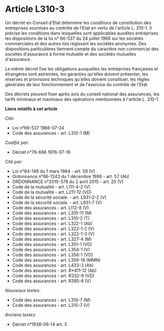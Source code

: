 # Article L310-3

Un décret en Conseil d'Etat détermine les conditions de constitution des entreprises soumises au contrôle de l'Etat en vertu
de l'article L. 310-1. Il précise les conditions dans lesquelles sont applicables auxdites entreprises les dispositions de la
loi n° 66-537 du 24 juillet 1966 sur les sociétés commerciales et des autres lois régissant les sociétés anonymes. Des
dispositions particulières tiennent compte du caractère non commercial des sociétés d'assurance à forme mutuelle et des
sociétés mutuelles d'assurance.

Le même décret fixe les obligations auxquelles les entreprises françaises et étrangères sont astreintes, les garanties
qu'elles doivent présenter, les réserves et provisions techniques qu'elles doivent constituer, les règles générales de leur
fonctionnement et de l'exercice du contrôle de l'Etat.

Des décrets peuvent fixer après avis du conseil national des assurances, les tarifs minimaux et maximaux des opérations
mentionnées à l'article L. 310-1.

**Liens relatifs à cet article**

_Cite_:

  - Loi n°66-537 1966-07-24
  - Code des assurances - art. L310-1 (M)

_Codifié par_:

  - Décret n°76-666 1976-07-16

_Cité par_:

  - Loi n°84-148 du 1 mars 1984 - art. 59 (V)
  - Ordonnance n°86-1243 du 1 décembre 1986 - art. 57 (Ab)
  - ORDONNANCE n°2015-378 du 2 avril 2015 - art. 25 (V)
  - Code de la mutualité - art. L111-4-2 (V)
  - Code de la mutualité - art. L211-12 (VD)
  - Code de la sécurité sociale. - art. L931-2-2 (V)
  - Code de la sécurité sociale. - art. L931-7 (V)
  - Code des assurances - art. L112-8 (V)
  - Code des assurances - art. L310-11 (M)
  - Code des assurances - art. L310-2 (T)
  - Code des assurances - art. L322-1 (Ab)
  - Code des assurances - art. L322-1-2 (V)
  - Code des assurances - art. L322-1-3 (V)
  - Code des assurances - art. L327-4 (M)
  - Code des assurances - art. L351-1 (VD)
  - Code des assurances - art. L354-1 (V)
  - Code des assurances - art. L356-1 (VD)
  - Code des assurances - art. L356-18 (MMN)
  - Code des assurances - art. L433-3 (Ab)
  - Code des assurances - art. R*411-12 (Ab)
  - Code des assurances - art. R332-9 (VD)
  - Code des assurances - art. R385-6 (V)

_Nouveaux textes_:

  - Code des assurances - art. L310-7 (M)
  - Code des assurances - art. L310-7 (V)

_Anciens textes_:

  - Décret n°1938-06-14 art. 3
